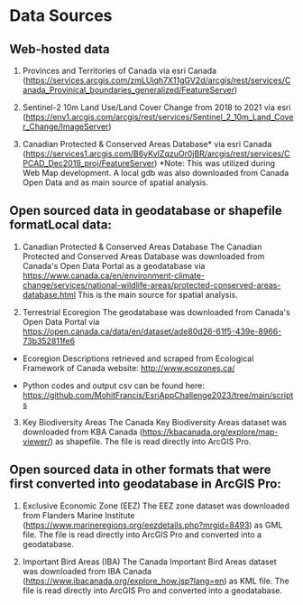 # Data Sources

## Web-hosted data

1. Provinces and Territories of Canada via esri Canada (https://services.arcgis.com/zmLUiqh7X11gGV2d/arcgis/rest/services/Canada_Provinical_boundaries_generalized/FeatureServer)

2. Sentinel-2 10m Land Use/Land Cover Change from 2018 to 2021 via esri
(https://env1.arcgis.com/arcgis/rest/services/Sentinel_2_10m_Land_Cover_Change/ImageServer)

3. Canadian Protected & Conserved Areas Database* via esri Canada
(https://services1.arcgis.com/B6yKvIZqzuOr0jBR/arcgis/rest/services/CPCAD_Dec2019_proj/FeatureServer)
*Note: This was utilized during Web Map development. A local gdb was also downloaded from Canada Open Data and as main source of spatial analysis.

## Open sourced data in geodatabase or shapefile formatLocal data:
1. Canadian Protected & Conserved Areas Database
The Canadian Protected and Conserved Areas Database was downloaded from Canada's Open Data Portal as a geodatabase via https://www.canada.ca/en/environment-climate-change/services/national-wildlife-areas/protected-conserved-areas-database.html
This is the main source for spatial analysis.

2. Terrestrial Ecoregion
The geodatabase was downloaded from Canada's Open Data Portal via https://open.canada.ca/data/en/dataset/ade80d26-61f5-439e-8966-73b352811fe6

- Ecoregion Descriptions retrieved and scraped from Ecological Framework of Canada website: http://www.ecozones.ca/

- Python codes and output csv can be found here: https://github.com/MohitFrancis/EsriAppChallenge2023/tree/main/scripts

3. Key Biodiversity Areas
The Canada Key Biodiversity Areas dataset was downloaded from KBA Canada (https://kbacanada.org/explore/map-viewer/) as shapefile.
The file is read directly into ArcGIS Pro.

## Open sourced data in other formats that were first converted into geodatabase in ArcGIS Pro:

1. Exclusive Economic Zone (EEZ)
The EEZ zone dataset was downloaded from Flanders Marine Institute (https://www.marineregions.org/eezdetails.php?mrgid=8493) as GML file.
The file is read directly into ArcGIS Pro and converted into a geodatabase.

2. Important Bird Areas (IBA)
The Canada Important Bird Areas dataset was downloaded from IBA Canada (https://www.ibacanada.org/explore_how.jsp?lang=en) as KML file.
The file is read directly into ArcGIS Pro and converted into a geodatabase.



